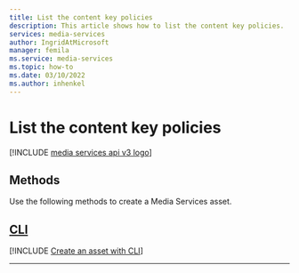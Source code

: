 ```yaml
---
title: List the content key policies
description: This article shows how to list the content key policies.
services: media-services
author: IngridAtMicrosoft
manager: femila 
ms.service: media-services
ms.topic: how-to
ms.date: 03/10/2022
ms.author: inhenkel
---
```


# List the content key policies

[!INCLUDE [media services api v3 logo](./includes/v3-hr.md)]

## Methods

Use the following methods to create a Media Services asset.

## [CLI](#tab/cli/)

[!INCLUDE [Create an asset with CLI](includes/task-list-content-key-policy-cli.md)]

---
